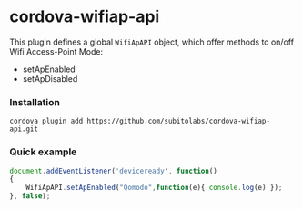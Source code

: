 # cordova-wifiap-api

This plugin defines a global `WifiApAPI` object, which offer methods to on/off Wifi Access-Point Mode:

- setApEnabled
- setApDisabled

### Installation

    cordova plugin add https://github.com/subitolabs/cordova-wifiap-api.git

### Quick example

```js
document.addEventListener('deviceready', function()
{
    WifiApAPI.setApEnabled("Qomodo",function(e){ console.log(e) });
}, false);
```
